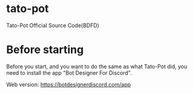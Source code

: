 # tato-pot
Tato-Pot Official Source Code(BDFD)

# Before starting
Before you start, and you want to do the same as what Tato-Pot did, you need to install the app "Bot Designer For Discord".

Web version: https://botdesignerdiscord.com/app

